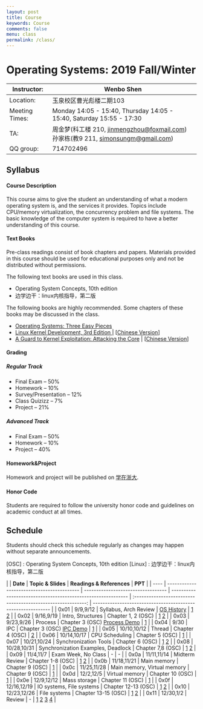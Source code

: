 ```yaml
---
layout: post
title: Course
keywords: Course
comments: false
menu: class
permalink: /class/
---
```


# Operating Systems: 2019 Fall/Winter

| Instructor:    | Wenbo Shen                                                   |
| -------------- | ------------------------------------------------------------ |
| Location:      | 玉泉校区曹光彪楼二期103                                      |
| Meeting Times: | Monday 14:05 - 15:40, Thursday 14:05 - 15:40, Saturday 15:55 - 17:30 |
| TA:            | 周金梦(科工楼 210, jinmengzhou@foxmail.com)<br>孙家栋(教9 211, simonsungm@gmail.com) |
| QQ group:      | 714702496                                                    |



## Syllabus

#### Course Description

This course aims to give the student an understanding of what a modern operating system is, and the services it provides. Topics include CPU/memory virtualization, the concurrency problem and file systems. The basic knowledge of the computer system is required to have a better understanding of this course.

#### Text Books

Pre-class readings consist of book chapters and papers. Materials provided in this course should be used for educational purposes only and not be distributed without permissions.

The following text books are used in this class.

- Operating System Concepts, 10th edition
- 边学边干：linux内核指导，第二版

The following books are highly recommended. Some chapters of these books may be discussed in the class.

- [Operating Systems: Three Easy Pieces](http://pages.cs.wisc.edu/~remzi/OSTEP/)
- [Linux Kernel Development, 3rd Edition ](https://www.amazon.com/Linux-Kernel-Development-Robert-Love/dp/0672329468) &#124; [[Chinese Version](https://www.amazon.cn/dp/B004X3Z3D4)]
- [A Guard to Kernel Exploitation: Attacking the Core](https://www.amazon.com/Guide-Kernel-Exploitation-Attacking-Core/dp/1597494860) &#124; [[Chinese Version](https://book.douban.com/subject/10528448/)]

#### Grading

##### Regular Track
- Final Exam – 50%
- Homework – 10%
- Survey/Presentation – 12%
- Class Quizizz – 7%
- Project – 21%

##### Advanced Track
- Final Exam – 50%
- Homework – 10%
- Project – 40%

#### Homework&Project
Homework and project will be published on [学在浙大](https://c.zju.edu.cn).

#### Honor Code

Students are required to follow the university honor code and guidelines on academic conduct at all times.



## Schedule

Students should check this schedule regularly as changes may happen without separate announcements.
	
[OSC] : Operating System Concepts, 10th edition
[Linux] : 边学边干：linux内核指导，第二版

|      | **Date**                                   | **Topic & Slides**                 | **Readings & References**                                    |                            **PPT**                                                      |
| ---- | ------------------------------------------ | ---------------------------------- | ------------------------------------------------------------ | :----------------------------------------------------------: | ------------------------------------------------------------ |
| 0x01  | 9/9,9/12              | Syllabus, Arch Review             | [OS History](https://cloud.tencent.com/developer/article/1464402)        | [1](https://simonsungm.github.io/course/ppt/00_course_syllabus.pdf) [2](https://simonsungm.github.io/course/ppt/00_computerarchitecture.pdf) |
| 0x02  | 9/16,9/19            | Intro, Structures                  | Chapter 1, 2 (OSC)          | [1](https://simonsungm.github.io/course/ppt/01_intro.pdf) [2](https://simonsungm.github.io/course/ppt/02_structures.pdf) |
| 0x03  | 9/23,9/26            | Process                	    | Chapter 3 (OSC)   [Process Demo](https://simonsungm.github.io/course/code/Process.zip)      | [1](https://simonsungm.github.io/course/ppt/03_processes.pdf)  |
| 0x04  | 9/30                 | IPC                                | Chapter 3 (OSC)      [IPC Demo](https://simonsungm.github.io/course/code/IPC.zip)             | [1](https://simonsungm.github.io/course/ppt/03_ipc.pdf)    |
| 0x05  | 10/10,10/12          | Thread                             | Chapter 4 (OSC)       |  [2](https://simonsungm.github.io/course/ppt/04_thread.pdf)                      |
| 0x06  | 10/14,10/17          | CPU Scheduling                     | Chapter 5 (OSC)       |  [1](https://simonsungm.github.io/course/ppt/05_scheduling.pdf) |
| 0x07  | 10/21,10/24          |  Synchronization Tools             | Chapter 6 (OSC)       |  [1](https://simonsungm.github.io/course/ppt/06_synchronization_tools.pdf)  [2](https://simonsungm.github.io/course/ppt/06_mars.pdf)  |
| 0x08  | 10/28,10/31          | Synchronization Examples, Deadlock | Chapter 7,8 (OSC)     |  [1](https://simonsungm.github.io/course/ppt/07_synchronization_examples.pdf) [2](https://simonsungm.github.io/course/ppt/08_deadlock.pdf) |
| 0x09  | 11/4,11/7            | Exam Week, No Class                | -                     | -                                                            |
| 0x0a  | 11/11,11/14          | Midterm Review                     |  Chapter 1-8 (OSC)    |  [1](https://simonsungm.github.io/course/ppt/midterm_review1.pdf) [2](https://simonsungm.github.io/course/ppt/midterm_review2.pdf)  |
| 0x0b  | 11/18,11/21          | Main memory                        | Chapter 9 (OSC)       |  [1](https://simonsungm.github.io/course/ppt/09_mainmemory.pdf)                          |
| 0x0c  | 11/25,11/28          | Main memory, Virtual memory        | Chapter 9 (OSC)       |  [1](https://simonsungm.github.io/course/ppt/09_virtualmemory_linux.pdf)                              |
| 0x0d  | 12/2,12/5            | Virtual memory                     | Chapter 10 (OSC)      |  [1](https://simonsungm.github.io/course/ppt/10_virtual_memory.pdf)                 |
| 0x0e  | 12/9,12/12           | Mass storage                       | Chapter 11 (OSC)      |  [1](https://simonsungm.github.io/course/ppt/11_mass_storage.pdf)                  |
| 0x0f  | 12/16,12/19          | IO systems, File systems           | Chapter 12-13 (OSC)   |  [1](https://simonsungm.github.io/course/ppt/12_io.pdf)   [2](https://simonsungm.github.io/course/ppt/13_fs_interface.pdf)         |
| 0x10 | 12/23,12/26           | File systems	                    | Chapter 13-15 (OSC)   |  [1](https://simonsungm.github.io/course/ppt/14_fs_implementation.pdf)  [2](https://simonsungm.github.io/course/ppt/14_fs_in_practice.pdf) |
| 0x11 | 12/30,1/2             | Review                             | -                 |  [1](https://simonsungm.github.io/course/ppt/final_review01.pdf)    [2](https://simonsungm.github.io/course/ppt/final_review02.pdf)    [3](https://simonsungm.github.io/course/ppt/final_review03.pdf)   [4](https://simonsungm.github.io/course/ppt/final_review04.pdf)    |

